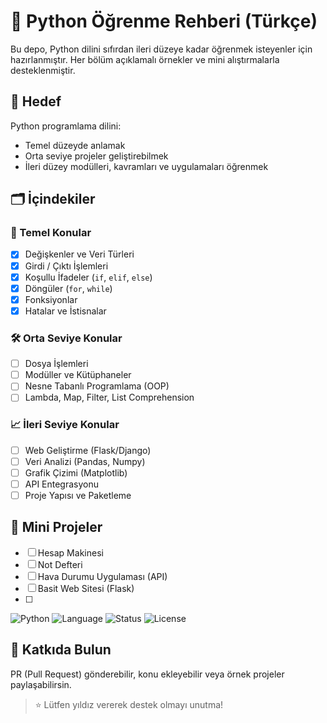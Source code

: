 # 🐍 Python Öğrenme Rehberi (Türkçe)

Bu depo, Python dilini sıfırdan ileri düzeye kadar öğrenmek isteyenler için hazırlanmıştır. Her bölüm açıklamalı örnekler ve mini alıştırmalarla desteklenmiştir.

## 🎯 Hedef
Python programlama dilini:
- Temel düzeyde anlamak
- Orta seviye projeler geliştirebilmek
- İleri düzey modülleri, kavramları ve uygulamaları öğrenmek

## 🗂️ İçindekiler

### 📌 Temel Konular
- [x] Değişkenler ve Veri Türleri
- [x] Girdi / Çıktı İşlemleri
- [x] Koşullu İfadeler (`if`, `elif`, `else`)
- [x] Döngüler (`for`, `while`)
- [x] Fonksiyonlar
- [x] Hatalar ve İstisnalar

### 🛠️ Orta Seviye Konular
- [ ] Dosya İşlemleri
- [ ] Modüller ve Kütüphaneler
- [ ] Nesne Tabanlı Programlama (OOP)
- [ ] Lambda, Map, Filter, List Comprehension

### 📈 İleri Seviye Konular
- [ ] Web Geliştirme (Flask/Django)
- [ ] Veri Analizi (Pandas, Numpy)
- [ ] Grafik Çizimi (Matplotlib)
- [ ] API Entegrasyonu
- [ ] Proje Yapısı ve Paketleme

## 🧪 Mini Projeler
- [ ] Hesap Makinesi
- [ ] Not Defteri
- [ ] Hava Durumu Uygulaması (API)
- [ ] Basit Web Sitesi (Flask)
- [ ] 
![Python](https://img.shields.io/badge/python-3.11-blue.svg)
![Language](https://img.shields.io/badge/dil-Türkçe-red)
![Status](https://img.shields.io/badge/status-devam%20ediyor-brightgreen)
![License](https://img.shields.io/github/license/kullaniciAdi/python-roadmap-tr)

## 🤝 Katkıda Bulun
PR (Pull Request) gönderebilir, konu ekleyebilir veya örnek projeler paylaşabilirsin.

> ⭐ Lütfen yıldız vererek destek olmayı unutma!
